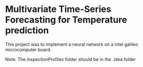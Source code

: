 # Multivariate Time-Series Forecasting for Temperature prediction
This project was to implement a neural network on a intel galileo microcomputer board.

Note: The inspectionProfiles folder should be in the .idea folder
